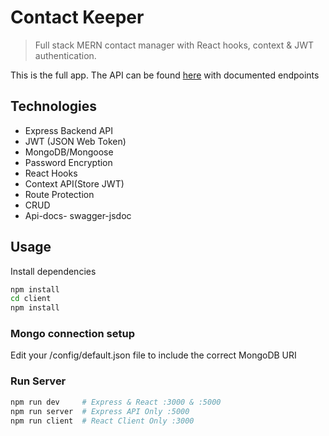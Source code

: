 # Contact Keeper

> Full stack MERN contact manager with React hooks, context & JWT authentication. 

This is the full app. The API can be found [here](https://github.com/firoz85/mycontactbook/blob/master/frontend/Api-mycontactbook.md) with documented endpoints

## Technologies
- Express Backend API
- JWT (JSON Web Token)
- MongoDB/Mongoose
- Password Encryption
- React Hooks
- Context API(Store JWT)
- Route Protection
- CRUD
- Api-docs- swagger-jsdoc


## Usage

Install dependencies

```bash
npm install
cd client
npm install
```

### Mongo connection setup

Edit your /config/default.json file to include the correct MongoDB URI

### Run Server

```bash
npm run dev     # Express & React :3000 & :5000
npm run server  # Express API Only :5000
npm run client  # React Client Only :3000
```
